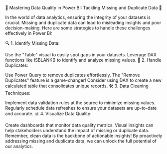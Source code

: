 🚀 Mastering Data Quality in Power BI: Tackling Missing and Duplicate Data 🚀

In the world of data analytics, ensuring the integrity of your datasets is crucial. Missing and duplicate data can lead to misleading insights and poor decision-making. Here are some strategies to handle these challenges effectively in Power BI:

🔍 1. Identify Missing Data:

Use the "Table" visual to easily spot gaps in your datasets.
Leverage DAX functions like ISBLANK() to identify and analyze missing values.
🔄 2. Handle Duplicates:

Use Power Query to remove duplicates effortlessly. The "Remove Duplicates" feature is a game-changer!
Consider using DAX to create a new calculated table that consolidates unique records.
🛠️ 3. Data Cleaning Techniques:

Implement data validation rules at the source to minimize missing values.
Regularly schedule data refreshes to ensure your datasets are up-to-date and accurate.
📊 4. Visualize Data Quality:

Create dashboards that monitor data quality metrics. Visual insights can help stakeholders understand the impact of missing or duplicate data.
Remember, clean data is the backbone of actionable insights! By proactively addressing missing and duplicate data, we can unlock the full potential of our analytics.
